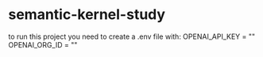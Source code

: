 # semantic-kernel-study

to run this project you need to create a .env file with:
OPENAI_API_KEY = ""
OPENAI_ORG_ID = ""